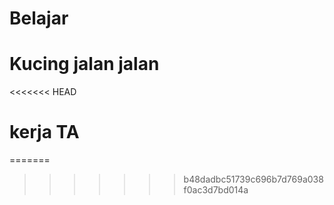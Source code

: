 # Belajar
# Kucing jalan jalan
<<<<<<< HEAD
# kerja TA
=======
>>>>>>> b48dadbc51739c696b7d769a038f0ac3d7bd014a

